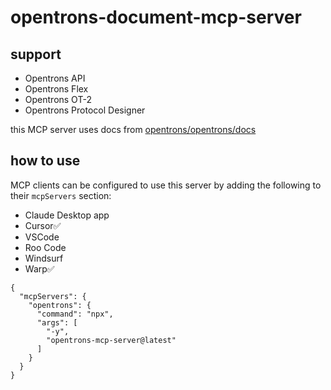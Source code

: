 # opentrons-document-mcp-server

## support

- Opentrons API
- Opentrons Flex
- Opentrons OT-2
- Opentrons Protocol Designer

this MCP server uses docs from [opentrons/opentrons/docs](https://github.com/opentrons/opentrons/tree/edge/docs)

## how to use

MCP clients can be configured to use this server by adding the following to their `mcpServers` section:

- Claude Desktop app
- Cursor✅
- VSCode
- Roo Code
- Windsurf
- Warp✅

```shell
{
  "mcpServers": {
    "opentrons": {
      "command": "npx",
      "args": [
        "-y",
        "opentrons-mcp-server@latest"
      ]
    }
  }
}
```
